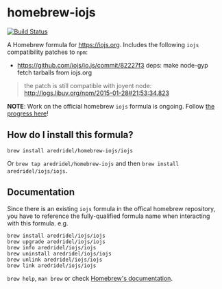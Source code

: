 # homebrew-iojs

[![Build Status](https://travis-ci.org/bcomnes/homebrew-iojs.svg)](https://travis-ci.org/bcomnes/homebrew-iojs)

A Homebrew formula for https://iojs.org.  Includes the following `iojs` compatibility patches to `npm`:

- https://github.com/iojs/io.js/commit/82227f3 deps: make node-gyp fetch tarballs from iojs.org

> the patch is still compatible with joyent node: http://logs.libuv.org/npm/2015-01-28#21:53:34.823

**NOTE**:  Work on the official homebrew `iojs` formula is ongoing. Follow [the progress here](https://github.com/Homebrew/homebrew/pull/36369)!

## How do I install this formula?
`brew install aredridel/homebrew-iojs/iojs`

Or `brew tap aredridel/homebrew-iojs` and then `brew install aredridel/iojs/iojs`.

## Documentation

Since there is an existing `iojs` formula in the offical homebrew repository, you have to reference the fully-qualified formula name when interacting with this formula.  e.g.
```
brew install aredridel/iojs/iojs
brew upgrade aredridel/iojs/iojs
brew info aredridel/iojs/iojs
brew uninstall aredridel/iojs/iojs
brew unlink aredridel/iojs/iojs
brew link aredridel/iojs/iojs
```

`brew help`, `man brew` or check [Homebrew's documentation](https://github.com/Homebrew/homebrew/tree/master/share/doc/homebrew#readme).
